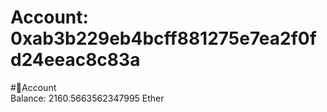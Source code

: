 
Account: 0xab3b229eb4bcff881275e7ea2f0fd24eeac8c83a
===================================================
  
#📜Account  
Balance: 2160.5663562347995 Ether